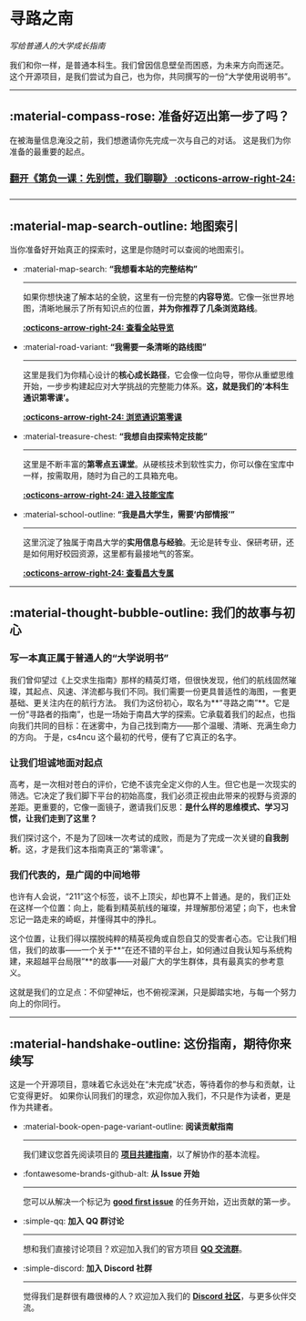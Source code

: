 # 寻路之南

*写给普通人的大学成长指南*

我们和你一样，是普通本科生。我们曾因信息壁垒而困惑，为未来方向而迷茫。
这个开源项目，是我们尝试为自己，也为你，共同撰写的一份“大学使用说明书”。

---

## :material-compass-rose: 准备好迈出第一步了吗？

在被海量信息淹没之前，我们想邀请你先完成一次与自己的对话。
这是我们为你准备的最重要的起点。

<p style="font-size: 1.2em; margin: 1.5em 0;" markdown>
    <strong><a href="./before/prologue-the-start/">  翻开《第负一课：先别慌，我们聊聊》 :octicons-arrow-right-24:</a></strong>
</p>

---

## :material-map-search-outline: 地图索引

当你准备好开始真正的探索时，这里是你随时可以查阅的地图索引。

<div class="grid cards" markdown>

-   :material-map-search: **“我想看本站的完整结构”**

    ---
    如果你想快速了解本站的全貌，这里有一份完整的**内容导览**。它像一张世界地图，清晰地展示了所有知识点的位置，**并为你推荐了几条浏览路线**。

    **[:octicons-arrow-right-24: 查看全站导览](./before/overview.md)**

-   :material-road-variant: **“我需要一条清晰的路线图”**

    ---
    这里是我们为你精心设计的**核心成长路径**，它会像一位向导，带你从重塑思维开始，一步步构建起应对大学挑战的完整能力体系。**这，就是我们的‘本科生通识第零课’。**

    **[:octicons-arrow-right-24: 浏览通识第零课](./course/the-core.md)**

-   :material-treasure-chest: **“我想自由探索特定技能”**

    ---
    这里是不断丰富的**第零点五课堂**。从硬核技术到软性实力，你可以像在宝库中一样，按需取用，随时为自己的工具箱充电。

    **[:octicons-arrow-right-24: 进入技能宝库](./skills/index.md)**

-   :material-school-outline: **“我是昌大学生，需要‘内部情报’”**

    ---
    这里沉淀了独属于南昌大学的**实用信息与经验**。无论是转专业、保研考研，还是如何用好校园资源，这里都有最接地气的答案。

    **[:octicons-arrow-right-24: 查看昌大专属](./ncu/index.md)**

</div>

---

## :material-thought-bubble-outline: 我们的故事与初心

### 写一本真正属于普通人的“大学说明书”

我们曾仰望过《上交求生指南》那样的精英灯塔，但很快发现，他们的航线固然璀璨，其起点、风速、洋流都与我们不同。我们需要一份更具普适性的海图，一套更基础、更关注内在的航行方法。
我们为这份初心，取名为**“寻路之南”**。它是一份“寻路者的指南”，也是一场始于南昌大学的探索。它承载着我们的起点，也指向我们共同的目标：在迷雾中，为自己找到南方——那个温暖、清晰、充满生命力的方向。
于是，cs4ncu 这个最初的代号，便有了它真正的名字。

### 让我们坦诚地面对起点

高考，是一次相对苍白的评价，它绝不该完全定义你的人生。但它也是一次现实的筛选。它决定了我们脚下平台的初始高度，我们必须正视由此带来的视野与资源的差距。更重要的，它像一面镜子，邀请我们反思：**是什么样的思维模式、学习习惯，让我们走到了这里？**

我们探讨这个，不是为了回味一次考试的成败，而是为了完成一次关键的**自我剖析**。这，才是我们这本指南真正的“第零课”。

### 我们代表的，是广阔的中间地带

也许有人会说，“211”这个标签，谈不上顶尖，却也算不上普通。是的，我们正处在这样一个位置：向上，能看到精英航线的璀璨，并理解那份渴望；向下，也未曾忘记一路走来的崎岖，并懂得其中的挣扎。

这个位置，让我们得以摆脱纯粹的精英视角或自怨自艾的受害者心态。它让我们相信，我们的故事——一个关于**“在还不错的平台上，如何通过自我认知与系统构建，来超越平台局限”**的故事——对最广大的学生群体，具有最真实的参考意义。

这就是我们的立足点：不仰望神坛，也不俯视深渊，只是脚踏实地，与每一个努力向上的你同行。

---

## :material-handshake-outline: 这份指南，期待你来续写

这是一个开源项目，意味着它永远处在“未完成”状态，等待着你的参与和贡献，让它变得更好。
如果你认同我们的理念，欢迎你加入我们，不只是作为读者，更是作为共建者。

<div class="grid cards" markdown>

-   :material-book-open-page-variant-outline: **阅读贡献指南**

    ---
    我们建议您首先阅读项目的 **[项目共建指南](./guides/contributing/how-to-contribute.md)**，以了解协作的基本流程。

-   :fontawesome-brands-github-alt: **从 Issue 开始**

    ---
    您可以从解决一个标记为 **[good first issue](https://github.com/NCUSCC/cs4ncu/labels/good%20first%20issue)** 的任务开始，迈出贡献的第一步。

-   :simple-qq: **加入 QQ 群讨论**

    ---
    想和我们直接讨论项目？欢迎加入我们的官方项目 **[QQ 交流群](https://qm.qq.com/q/VLuObOsLg4)**。

-   :simple-discord: **加入 Discord 社群**

    ---
    觉得我们是群很有趣很棒的人？欢迎加入我们的 **[Discord 社区](https://discord.gg/Rux6DHRStP)**，与更多伙伴交流。

</div>
